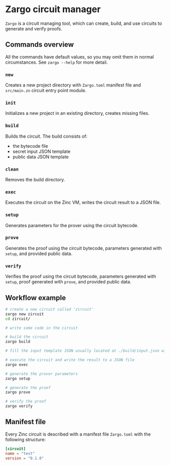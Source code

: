 # Zargo circuit manager

`Zargo` is a circuit managing tool, which can create, build, and use circuits
to generate and verify proofs.

## Commands overview

All the commands have default values, so you may omit them in normal circumstances.
See `zargo --help` for more detail.

### `new`

Creates a new project directory with `Zargo.toml` manifest file and `src/main.zn`
circuit entry point module.

### `init`

Initializes a new project in an existing directory, creates missing files.

### `build`

Builds the circuit. The build consists of:
- the bytecode file
- secret input JSON template
- public data JSON template

### `clean`

Removes the build directory.

### `exec`

Executes the circuit on the Zinc VM, writes the circuit result to a JSON file.

### `setup`

Generates parameters for the prover using the circuit bytecode.

### `prove`

Generates the proof using the circuit bytecode, parameters generated with `setup`,
and provided public data.

### `verify`

Verifies the proof using the circuit bytecode, parameters generated with `setup`,
proof generated with `prove`, and provided public data.

## Workflow example

```bash
# create a new circuit called 'zircuit'
zargo new zircuit
cd zircuit/

# write some code in the circuit

# build the circuit
zargo build

# fill the input template JSON usually located at ./build/input.json with values

# execute the circuit and write the result to a JSON file
zargo exec

# generate the prover parameters
zargo setup

# generate the proof
zargo prove

# verify the proof
zargo verify
```

## Manifest file

Every Zinc circuit is described with a manifest file `Zargo.toml` with the
following structure:

```toml
[circuit]
name = "test"
version = "0.1.0"
```
